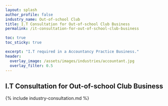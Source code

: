 ```yaml
---
layout: splash 
author_profile: false 
industry_name: Out-of-school Club
title: I.T Consultation for Out-of-school Club Business
permalink: /it-consultation-for-out-of-school-club-business

toc: true
toc_sticky: true

excerpt: "I.T required in a Accountancy Practice Business."
header:
  overlay_image: /assets/images/industries/accountant.jpg
  overlay_filter: 0.5 
---
```


## I.T Consultation for Out-of-school Club Business

{% include industry-consultation.md %}
